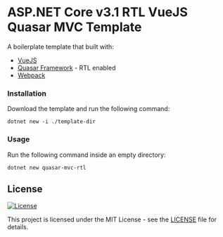# ASP.NET Core v3.1 RTL VueJS Quasar MVC Template

A boilerplate template that built with:

* [VueJS](https://vuejs.org)
* [Quasar Framework](https://quasar.dev) - RTL enabled
* [Webpack](https://webpack.js.org/)

### Installation

Download the template and run the following command:

```
dotnet new -i ./template-dir
```

### Usage

Run the following command inside an empty directory:

```
dotnet new quasar-mvc-rtl
```

## License

[![License](http://img.shields.io/:license-mit-blue.svg?style=flat-square)](http://badges.mit-license.org)

This project is licensed under the MIT License - see the [LICENSE](LICENSE) file for details.

